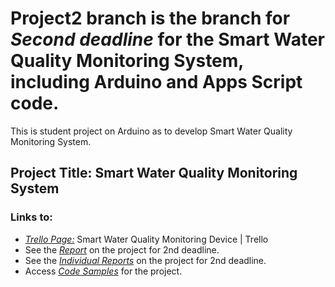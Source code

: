 # Project2 branch is the branch for *Second deadline* for the Smart Water Quality Monitoring System, including Arduino and Apps Script code.

This is student project on Arduino as to develop Smart Water Quality Monitoring System.

## Project Title:  Smart Water Quality Monitoring System 

### Links to:   

- [*Trello Page:*](https://trello.com/b/AU3PxAXM/arduino-project-10) Smart Water Quality Monitoring Device | Trello 
- See the [*Report*](https://github.com/Valeryschka/ArduinoWaterQualitySystem/tree/Reports) on the project for 2nd deadline.
- See the [*Individual Reports*](https://github.com/valerkahere/SmartWaterQualityMonitoringSystem/tree/Project2/IndividualReports) on the project for 2nd deadline.
- Access [*Code Samples*](https://github.com/Valeryschka/ArduinoWaterQualitySystem/tree/Arduino-Code) for the project.

